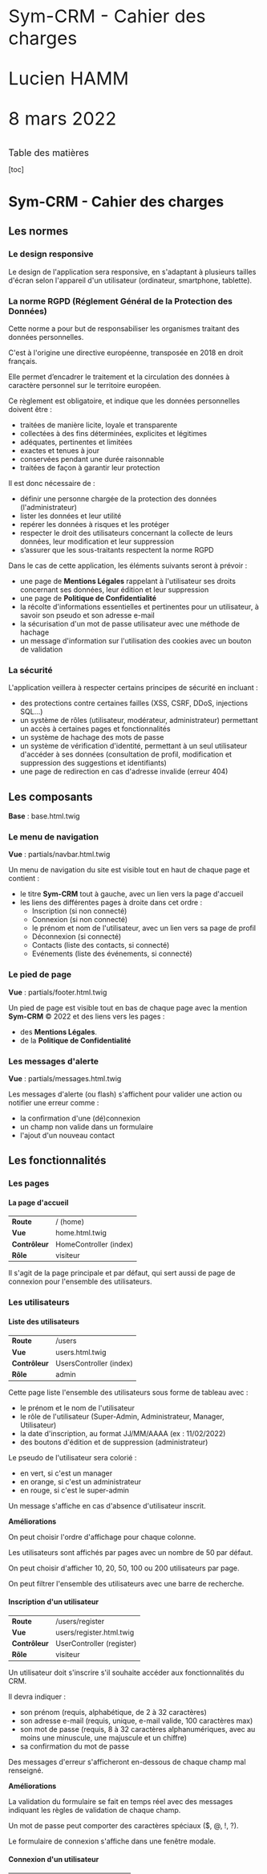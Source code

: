 <style>
.page-break {
    page-break-after: always;
    break-after: page;
}
.content-title {
    font-size: 18px;
}
.doc-main-page {
    font-size: 36px;
    margin-top: 45%;
}
</style>

<div class="doc-main-page">
    <p>Sym-CRM - Cahier des charges</p>
    <p>Lucien HAMM</p>
    <p>8 mars 2022</p>
</div>

<div class="page-break"></div>

<div class="content-title">Table des matières</div>

[toc]

<div class="page-break"></div>

# Sym-CRM - Cahier des charges
## Les normes

### Le design responsive

Le design de l'application sera responsive, en s'adaptant à plusieurs tailles d'écran selon l'appareil d'un utilisateur (ordinateur, smartphone, tablette).

### La norme RGPD (Réglement Général de la Protection des Données)

Cette norme a pour but de responsabiliser les organismes traitant des données personnelles.

C'est à l'origine une directive européenne, transposée en 2018 en droit français.

Elle permet d’encadrer le traitement et la circulation des données à caractère personnel sur le territoire européen.

Ce règlement est obligatoire, et indique que les données personnelles doivent être :
- traitées de manière licite, loyale et transparente
- collectées à des fins déterminées, explicites et légitimes
- adéquates, pertinentes et limitées
- exactes et tenues à jour
- conservées pendant une durée raisonnable
- traitées de façon à garantir leur protection

Il est donc nécessaire de :
- définir une personne chargée de la protection des données (l'administrateur)
- lister les données et leur utilité
- repérer les données à risques et les protéger
- respecter le droit des utilisateurs concernant la collecte de leurs données, leur modification et leur suppression
- s’assurer que les sous-traitants respectent la norme RGPD

Dans le cas de cette application, les éléments suivants seront à prévoir :
- une page de **Mentions Légales** rappelant à l'utilisateur ses droits concernant ses données, leur édition et leur suppression
- une page de **Politique de Confidentialité**
- la récolte d'informations essentielles et pertinentes pour un utilisateur, à savoir son pseudo et son adresse e-mail
- la sécurisation d'un mot de passe utilisateur avec une méthode de hachage
- un message d'information sur l'utilisation des cookies avec un bouton de validation

### La sécurité

L'application veillera à respecter certains principes de sécurité en incluant :
- des protections contre certaines failles (XSS, CSRF, DDoS, injections SQL...)
- un système de rôles (utilisateur, modérateur, administrateur) permettant un accès à certaines pages et fonctionnalités
- un système de hachage des mots de passe
- un système de vérification d'identité, permettant à un seul utilisateur d'accéder à ses données (consultation de profil, modification et suppression des suggestions et identifiants)
- une page de redirection en cas d'adresse invalide (erreur 404)
## Les composants

**Base** : base.html.twig

### Le menu de navigation

**Vue** : partials/navbar.html.twig

Un menu de navigation du site est visible tout en haut de chaque page et contient :
- le titre **Sym-CRM** tout à gauche, avec un lien vers la page d'accueil
- les liens des différentes pages à droite dans cet ordre :
    - Inscription (si non connecté)
    - Connexion (si non connecté)
    - le prénom et nom de l'utilisateur, avec un lien vers sa page de profil
    - Déconnexion (si connecté)
    - Contacts (liste des contacts, si connecté)
    - Evénements (liste des événements, si connecté)

### Le pied de page

**Vue** : partials/footer.html.twig

Un pied de page est visible tout en bas de chaque page avec la mention **Sym-CRM** &copy; 2022 et des liens vers les pages : 
- des **Mentions Légales**.
- de la **Politique de Confidentialité**

### Les messages d'alerte

**Vue** : partials/messages.html.twig

Les messages d'alerte (ou flash) s'affichent pour valider une action ou notifier une erreur comme :
- la confirmation d'une (dé)connexion
- un champ non valide dans un formulaire
- l'ajout d'un nouveau contact
## Les fonctionnalités

### Les pages

#### La page d'accueil

|||
|-|-|
|**Route**|/ (home)|
|**Vue**|home.html.twig|
|**Contrôleur**|HomeController (index)|
|**Rôle**|visiteur|

Il s'agit de la page principale et par défaut, qui sert aussi de page de connexion pour l'ensemble des utilisateurs.
### Les utilisateurs

#### Liste des utilisateurs

|||
|-|-|
|**Route**|/users|
|**Vue**|users.html.twig|
|**Contrôleur**|UsersController (index)|
|**Rôle**|admin|

Cette page liste l'ensemble des utilisateurs sous forme de tableau avec :
- le prénom et le nom de l'utilisateur
- le rôle de l'utilisateur (Super-Admin, Administrateur, Manager, Utilisateur)
- la date d'inscription, au format JJ/MM/AAAA (ex : 11/02/2022)
- des boutons d'édition et de suppression (administrateur)

Le pseudo de l'utilisateur sera colorié :
- en vert, si c'est un manager
- en orange, si c'est un administrateur
- en rouge, si c'est le super-admin

Un message s'affiche en cas d'absence d'utilisateur inscrit.

**Améliorations**

On peut choisir l'ordre d'affichage pour chaque colonne.

Les utilisateurs sont affichés par pages avec un nombre de 50 par défaut.

On peut choisir d'afficher 10, 20, 50, 100 ou 200 utilisateurs par page.

On peut filtrer l'ensemble des utilisateurs avec une barre de recherche.

#### Inscription d'un utilisateur

|||
|-|-|
|**Route**|/users/register|
|**Vue**|users/register.html.twig|
|**Contrôleur**|UserController (register)|
|**Rôle**|visiteur|

Un utilisateur doit s'inscrire s'il souhaite accéder aux fonctionnalités du CRM.

Il devra indiquer :
- son prénom (requis, alphabétique, de 2 à 32 caractères)
- son adresse e-mail (requis, unique, e-mail valide, 100 caractères max)
- son mot de passe (requis, 8 à 32 caractères alphanumériques, avec au moins une minuscule, une majuscule et un chiffre)
- sa confirmation du mot de passe

Des messages d'erreur s'afficheront en-dessous de chaque champ mal renseigné.

**Améliorations**

La validation du formulaire se fait en temps réel avec des messages indiquant les règles de validation de chaque champ.

Un mot de passe peut comporter des caractères spéciaux ($, @, !, ?).

Le formulaire de connexion s'affiche dans une fenêtre modale.

#### Connexion d'un utilisateur

|||
|-|-|
|**Route**|/users/login|
|**Vue**|users/login.html.twig|
|**Contrôleur**|UserController (login)|
|**Rôle**|invité|

Un utilisateur est invité à se connecter avec son e-mail et son mot de passe.

**Améliorations**

Le formulaire de connexion se trouve dans une fenêtre modale.

#### Déconnexion d'un utilisateur

|||
|-|-|
|**Route**|/users/logout|
|**Redirection**|/ (home)|
|**Contrôleur**|UserController (logout)|
|**Rôle**|utilisateur|

Un utilisateur peut se déconnecter en cliquant sur le lien **Déconnexion** du menu de navigation.

Il est ensuite redirigé vers la page d'accueil avec un message de confirmation.

#### Profil d'un utilisateur

|||
|-|-|
|**Route**|/users/profile/{id}|
|**Vue**|users/profile.html.twig|
|**Contrôleur**|UserController (profile)|
|**Rôle**|utilisateur|

Un utilisateur a accès à sa page de profil en cliquant sur son prénom et nom dans la barre de navigation principale.

Il peut modifier ses informations et sa photo de profil.

L'e-mail doit rester unique.

L'utilisateur peut aussi changer son mot de passe en indiquant :
- son ancien mot de passe
- son nouveau mot de passe
- la confirmation de son nouveau mot de passe

**Améliorations**

La validation du formulaire se fait en temps réel.

#### Edition d'un utilisateur

|||
|-|-|
|**Route**|/users/update/{id}|
|**Vue**|users/edit_user.html.twig|
|**Redirection**|/users|
|**Contrôleur**|UserController (update)|
|**Rôle**|admin|

Un administrateur est redirigé vers un formulaire d'édition d'un utilisateur avec :
- le rôle de l'utilisateur (membre, manager, administrateur, super-admin)

**Améliorations**

Le formulaire d'édition est intégré dans une fenêtre modale.

#### Suppression d'un utilisateur

|||
|-|-|
|**Route**|/users/delete/{id}|
|**Vue**|users/delete_user.html.twig (*)|
|**Redirection**|/users|
|**Contrôleur**|UserController (delete)|
|**Rôle**|admin|

Un administrateur est redirigé vers la page de suppression de l'utilisateur concerné.

La suppression d'un utilisateur entraîne également la suppression de l'ensemble de ses événements.

**Améliorations**

Un administrateur déclenche une fenêtre modale (*) de confirmation de suppression de l'utilisateur concerné.

#### Mot de passe oublié

|||
|-|-|
|**Route**|/users/reset|
|**Vue**|users/reset.html.twig|
|**Contrôleur**|UserController (reset)|
|**Rôle**|visiteur|

Un utilisateur peut demander un nouveau mot de passe si nécessaire en cliquant sur un lien **Mot de passe oublié**.

Il reçoit ensuite un e-mail avec son nouveau mot de passe.

#### Nouveau mot de passe

|||
|-|-|
|**Route**|/users/confirm|
|**Vue**|users/confirm.html.twig|
|**Contrôleur**|UserController (confirm)|
|**Rôle**|visiteur|

L'utilisateur est invité à cliquer sur le lien de confirmation de son e-mail indiquant son nouveau mot de passe.

Il est ensuite redirigé vers une page de confirmation de demande d'un nouveau mot de passe.

#### Envoyer une invitation

|||
|-|-|
|**Route**||
|**Vue**||
|**Redirection**||
|**Contrôleur**||
|**Rôle**|utilisateur|

#### Refuser une invitation

|||
|-|-|
|**Route**||
|**Vue**||
|**Redirection**||
|**Contrôleur**||
|**Rôle**|utilisateur|

### Les équipes

#### Liste des équipes

|||
|-|-|
|**Route**|/teams|
|**Vue**|teams/list_teams.html.twig|
|**Redirection**|/teams|
|**Contrôleur**|TeamController (index)|
|**Rôle**|manager|

x

#### Ajout d'une équipe

|||
|-|-|
|**Route**|/teams/add|
|**Vue**|teams/add_team.html.twig|
|**Redirection**|/teams|
|**Contrôleur**|TeamController (add)|
|**Rôle**|manager|

x

#### Edition d'une équipe

|||
|-|-|
|**Route**|/teams/edit|
|**Vue**|teams/edit_team.html.twig|
|**Redirection**|/teams|
|**Contrôleur**|TeamController (update)|
|**Rôle**|manager|

x

#### Suppression d'une équipe

|||
|-|-|
|**Route**|/teams/delete|
|**Vue**|teams/delete_team.html.twig|
|**Redirection**|/teams|
|**Contrôleur**|TeamController (delete)|
|**Rôle**|manager|

x
### Les événements

#### Liste des événements

|||
|-|-|
|**Route**|/events|
|**Vue**|events/list_events.html.twig|
|**Redirection**|/events|
|**Contrôleur**|EventController (index)|
|**Rôle**|utilisateur|

x

#### Ajout d'un événement

|||
|-|-|
|**Route**|/events/add|
|**Vue**|events/add_event.html.twig|
|**Redirection**|/events|
|**Contrôleur**|EventController (add)|
|**Rôle**|utilisateur|

x

#### Edition d'un événement

|||
|-|-|
|**Route**|/events/edit|
|**Vue**|events/edit_event.html.twig|
|**Redirection**|/events|
|**Contrôleur**|EventController (update)|
|**Rôle**|utilisateur|

#### Suppression d'un événement

|||
|-|-|
|**Route**|/events/delete|
|**Vue**|events/delete_event.html.twig|
|**Redirection**|/events|
|**Contrôleur**|EventController (delete)|
|**Rôle**|utilisateur|

x
### Les contacts

#### Liste des contacts

|||
|-|-|
|**Route**|/contacts|
|**Vue**|contacts/list_contacts.html.twig|
|**Contrôleur**|ContactController (index)|
|**Rôle**|utilisateur|

x

#### Ajout d'un contact

|||
|-|-|
|**Route**|/contacts/add|
|**Vue**|contacts/add_contact.html.twig|
|**Contrôleur**|ContactController (add)|
|**Rôle**|utilisateur|

x

#### Edition d'un contact

|||
|-|-|
|**Route**|/contacts/edit|
|**Vue**|contacts/edit_contact.html.twig|
|**Contrôleur**|ContactController (update)|
|**Rôle**|utilisateur|

x

#### Suppression d'un contact

|||
|-|-|
|**Route**|/contacts/delete|
|**Vue**|contacts/delete_contact.html.twig|
|**Contrôleur**|ContactController (delete)|
|**Rôle**|utilisateur|

x
## La conception

La base de données de l'application est définie selon le modèle suivant :

![MCD](Database.svg)

